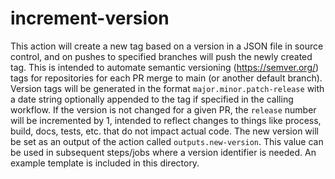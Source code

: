 # increment-version

This action will create a new tag based on a version in a JSON file in source control, and on pushes to specified branches will push the newly created tag. This is intended to automate semantic versioning (https://semver.org/) tags for repositories for each PR merge to main (or another default branch). Version tags will be generated in the format `major.minor.patch-release` with a date string optionally appended to the tag if specified in the calling workflow. If the version is not changed for a given PR, the `release` number will be incremented by 1, intended to reflect changes to things like process, build, docs, tests, etc. that do not impact actual code. The new version will be set as an output of the action called `outputs.new-version`. This value can be used in subsequent steps/jobs where a version identifier is needed. An example template is included in this directory.
